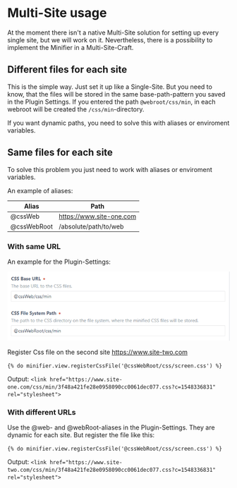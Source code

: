 # Multi-Site usage

At the moment there isn't a native Multi-Site solution for setting up every single site, but we will work on it. Nevertheless, there
is a possibility to implement the Minifier in a Multi-Site-Craft.

## Different files for each site

This is the simple way. Just set it up like a Single-Site. But you need to know, that the files will be stored in the same
base-path-pattern you saved in the Plugin Settings. If you entered the path `@webroot/css/min`, in each webroot will be created the
`/css/min`-directory.

If you want dynamic paths, you need to solve this with aliases or enviroment variables.

## Same files for each site

To solve this problem you just need to work with aliases or enviroment variables.

An example of aliases:

Alias | Path
----- | ----
@cssWeb | https://www.site-one.com
@cssWebRoot | /absolute/path/to/web

### With same URL

An example for the Plugin-Settings:

![Screenshot](../resources/img/multi-site-same-url-example.png)

Register Css file on the second site https://www.site-two.com

    {% do minifier.view.registerCssFile('@cssWebRoot/css/screen.css') %}
    
Output: `<link href="https://www.site-one.com/css/min/3f48a421fe28e0958090cc0061dec077.css?c=1548336831" rel="stylesheet">`

### With different URLs

Use the @web- and @webRoot-aliases in the Plugin-Settings. They are dynamic for each site. But register the file like this:

    {% do minifier.view.registerCssFile('@cssWebRoot/css/screen.css') %}

Output: `<link href="https://www.site-two.com/css/min/3f48a421fe28e0958090cc0061dec077.css?c=1548336831" rel="stylesheet">`